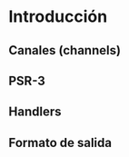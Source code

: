 Introducción
========

Canales (channels)
-----------------

PSR-3
-----

Handlers
--------

Formato de salida
-----------------
